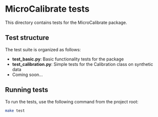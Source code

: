 # MicroCalibrate tests

This directory contains tests for the MicroCalibrate package.

## Test structure

The test suite is organized as follows:

- **test_basic.py**: Basic functionality tests for the package
- **test_calibration.py**: Simple tests for the Calibration class on synthetic data
- Coming soon...

## Running tests

To run the tests, use the following command from the project root:

```bash
make test
```
